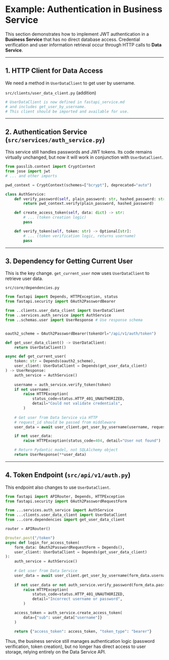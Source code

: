 # Example: Authentication in Business Service

This section demonstrates how to implement JWT authentication in a **Business Service** that has no direct database access. Credential verification and user information retrieval occur through HTTP calls to **Data Service**.

---

## 1. HTTP Client for Data Access

We need a method in `UserDataClient` to get user by username.

`src/clients/user_data_client.py` (addition)
```python
# UserDataClient is now defined in fastapi_service.md
# and includes get_user_by_username.
# This client should be imported and available for use.
```

---

## 2. Authentication Service (`src/services/auth_service.py`)

This service still handles passwords and JWT tokens. Its code remains virtually unchanged, but now it will work in conjunction with `UserDataClient`.

```python
from passlib.context import CryptContext
from jose import jwt
# ... and other imports

pwd_context = CryptContext(schemes=["bcrypt"], deprecated="auto")

class AuthService:
    def verify_password(self, plain_password: str, hashed_password: str) -> bool:
        return pwd_context.verify(plain_password, hashed_password)

    def create_access_token(self, data: dict) -> str:
        # ... (token creation logic)
        pass

    def verify_token(self, token: str) -> Optional[str]:
        # ... (token verification logic, returns username)
        pass
```

---

## 3. Dependency for Getting Current User

This is the key change. `get_current_user` now uses `UserDataClient` to retrieve user data.

`src/core/dependencies.py`
```python
from fastapi import Depends, HTTPException, status
from fastapi.security import OAuth2PasswordBearer

from ..clients.user_data_client import UserDataClient
from ..services.auth_service import AuthService
from ..schemas.user import UserResponse # Use response schema


oauth2_scheme = OAuth2PasswordBearer(tokenUrl="/api/v1/auth/token")

def get_user_data_client() -> UserDataClient:
    return UserDataClient()

async def get_current_user(
    token: str = Depends(oauth2_scheme),
    user_client: UserDataClient = Depends(get_user_data_client)
) -> UserResponse:
    auth_service = AuthService()
    
    username = auth_service.verify_token(token)
    if not username:
        raise HTTPException(
            status_code=status.HTTP_401_UNAUTHORIZED,
            detail="Could not validate credentials",
        )
    
    # Get user from Data Service via HTTP
    # request_id should be passed from middleware
    user_data = await user_client.get_user_by_username(username, request_id="some-request-id")

    if not user_data:
        raise HTTPException(status_code=404, detail="User not found")

    # Return Pydantic model, not SQLAlchemy object
    return UserResponse(**user_data)
```

---

## 4. Token Endpoint (`src/api/v1/auth.py`)

This endpoint also changes to use `UserDataClient`.

```python
from fastapi import APIRouter, Depends, HTTPException
from fastapi.security import OAuth2PasswordRequestForm

from ...services.auth_service import AuthService
from ...clients.user_data_client import UserDataClient
from ...core.dependencies import get_user_data_client

router = APIRouter()

@router.post("/token")
async def login_for_access_token(
    form_data: OAuth2PasswordRequestForm = Depends(),
    user_client: UserDataClient = Depends(get_user_data_client)
):
    auth_service = AuthService()
    
    # Get user from Data Service
    user_data = await user_client.get_user_by_username(form_data.username, request_id="some-request-id")
    
    if not user_data or not auth_service.verify_password(form_data.password, user_data["hashed_password"]):
        raise HTTPException(
            status_code=status.HTTP_401_UNAUTHORIZED,
            detail="Incorrect username or password",
        )

    access_token = auth_service.create_access_token(
        data={"sub": user_data["username"]}
    )

    return {"access_token": access_token, "token_type": "bearer"}
```

Thus, the business service still manages authentication logic (password verification, token creation), but no longer has direct access to user storage, relying entirely on the Data Service API.
